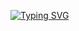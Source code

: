 [![Typing SVG](https://readme-typing-svg.demolab.com?font=Fira+Code&weight=700&size=32&letterSpacing=letter-spacing%3A+-1px;&duration=3000&pause=1000&color=FFB2D0&background=FFFFFF00&width=700&height=100&lines=VisperZW%E3%83%A1PrincessRN+%F0%9F%92%9E;%E3%80%8EZERO-TWO%E3%80%8F%7C++The+Future+Is+Here%F0%9F%92%8B)](https://git.io/typing-svg)
